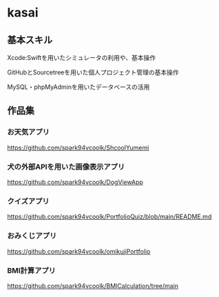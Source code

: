 # kasai

## 基本スキル
 Xcode:Swiftを用いたシミュレータの利用や、基本操作
 
 GitHubとSourcetreeを用いた個人プロジェクト管理の基本操作
 
 MySQL・phpMyAdminを用いたデータベースの活用
## 作品集
### お天気アプリ
https://github.com/spark94vcoolk/ShcoolYumemi
### 犬の外部APIを用いた画像表示アプリ
https://github.com/spark94vcoolk/DogViewApp
### クイズアプリ
https://github.com/spark94vcoolk/PortfolioQuiz/blob/main/README.md
### おみくじアプリ
https://github.com/spark94vcoolk/omikujiPortfolio
### BMI計算アプリ
https://github.com/spark94vcoolk/BMICalculation/tree/main
